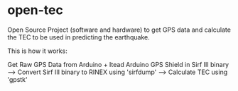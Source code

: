 open-tec
========

Open Source Project (software and hardware) to get GPS data and calculate the TEC to be used in predicting the earthquake.

This is how it works:

Get Raw GPS Data from Arduino + Itead Arduino GPS Shield in Sirf III binary --> Convert Sirf III binary to RINEX using 'sirfdump' --> Calculate TEC using 'gpstk'